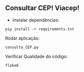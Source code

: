 ## Consultar CEP! Viacep!
    
* Instalar dependências:
```commandline
pip install -r requirements.txt
```

Rodar aplicação:
```commandline
consulta_CEP.py
```
Verificar Qualidade do código:
```commandline
flake8
```
